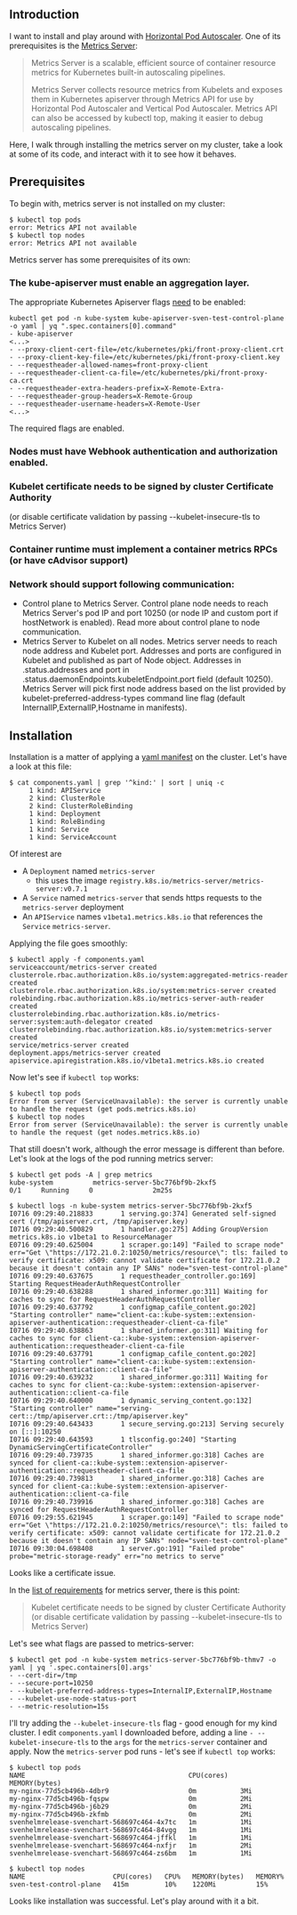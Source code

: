 ## Introduction

I want to install and play around with [Horizontal Pod Autoscaler](https://kubernetes.io/docs/tasks/run-application/horizontal-pod-autoscale-walkthrough/). One of its prerequisites is the [Metrics Server](https://github.com/kubernetes-sigs/metrics-server):

> Metrics Server is a scalable, efficient source of container resource metrics for Kubernetes built-in autoscaling pipelines.
> 
> Metrics Server collects resource metrics from Kubelets and exposes them in Kubernetes apiserver through Metrics API for use by Horizontal Pod Autoscaler and Vertical Pod Autoscaler. Metrics API can also be accessed by kubectl top, making it easier to debug autoscaling pipelines.

Here, I walk through installing the metrics server on my cluster, take a look at some of its code, and interact with it to see how it behaves.

## Prerequisites

To begin with, metrics server is not installed on my cluster:

```
$ kubectl top pods
error: Metrics API not available
$ kubectl top nodes
error: Metrics API not available
```

Metrics server has some prerequisites of its own:

### The kube-apiserver must enable an aggregation layer.

The appropriate Kubernetes Apiserver flags [need](https://kubernetes.io/docs/tasks/extend-kubernetes/configure-aggregation-layer/#enable-kubernetes-apiserver-flags) to be enabled:

```
kubectl get pod -n kube-system kube-apiserver-sven-test-control-plane -o yaml | yq ".spec.containers[0].command"
- kube-apiserver
<...>
- --proxy-client-cert-file=/etc/kubernetes/pki/front-proxy-client.crt
- --proxy-client-key-file=/etc/kubernetes/pki/front-proxy-client.key
- --requestheader-allowed-names=front-proxy-client
- --requestheader-client-ca-file=/etc/kubernetes/pki/front-proxy-ca.crt
- --requestheader-extra-headers-prefix=X-Remote-Extra-
- --requestheader-group-headers=X-Remote-Group
- --requestheader-username-headers=X-Remote-User
<...>
```

The required flags are enabled.
 
### Nodes must have Webhook authentication and authorization enabled.




### Kubelet certificate needs to be signed by cluster Certificate Authority 

(or disable certificate validation by passing --kubelet-insecure-tls to Metrics Server)

### Container runtime must implement a container metrics RPCs (or have cAdvisor support)




### Network should support following communication:
- Control plane to Metrics Server. Control plane node needs to reach Metrics Server's pod IP and port 10250 (or node IP and custom port if hostNetwork is enabled). Read more about control plane to node communication.
- Metrics Server to Kubelet on all nodes. Metrics server needs to reach node address and Kubelet port. Addresses and ports are configured in Kubelet and published as part of Node object. Addresses in .status.addresses and port in .status.daemonEndpoints.kubeletEndpoint.port field (default 10250). Metrics Server will pick first node address based on the list provided by kubelet-preferred-address-types command line flag (default InternalIP,ExternalIP,Hostname in manifests).
 
 
## Installation
 
Installation is a matter of applying a [yaml manifest](https://github.com/kubernetes-sigs/metrics-server#installation) on the cluster.
Let's have a look at this file:

```
$ cat components.yaml | grep '^kind:' | sort | uniq -c
     1 kind: APIService
     2 kind: ClusterRole
     2 kind: ClusterRoleBinding
     1 kind: Deployment
     1 kind: RoleBinding
     1 kind: Service
     1 kind: ServiceAccount
```

Of interest are
- A `Deployment` named `metrics-server`
  - this uses the image `registry.k8s.io/metrics-server/metrics-server:v0.7.1`
- A `Service` named `metrics-server` that sends https requests to the `metrics-server` deployment
- An `APIService` names `v1beta1.metrics.k8s.io` that references the `Service` `metrics-server`.
 
Applying the file goes smoothly:

```
$ kubectl apply -f components.yaml
serviceaccount/metrics-server created
clusterrole.rbac.authorization.k8s.io/system:aggregated-metrics-reader created
clusterrole.rbac.authorization.k8s.io/system:metrics-server created
rolebinding.rbac.authorization.k8s.io/metrics-server-auth-reader created
clusterrolebinding.rbac.authorization.k8s.io/metrics-server:system:auth-delegator created
clusterrolebinding.rbac.authorization.k8s.io/system:metrics-server created
service/metrics-server created
deployment.apps/metrics-server created
apiservice.apiregistration.k8s.io/v1beta1.metrics.k8s.io created
```

Now let's see if `kubectl top` works:

```
$ kubectl top pods
Error from server (ServiceUnavailable): the server is currently unable to handle the request (get pods.metrics.k8s.io)
$ kubectl top nodes
Error from server (ServiceUnavailable): the server is currently unable to handle the request (get nodes.metrics.k8s.io)
```

That still doesn't work, although the error message is different than before.
Let's look at the logs of the pod running metrics server:
```
$ kubectl get pods -A | grep metrics
kube-system          metrics-server-5bc776bf9b-2kxf5                   0/1     Running     0               2m25s

$ kubectl logs -n kube-system metrics-server-5bc776bf9b-2kxf5
I0716 09:29:40.218833       1 serving.go:374] Generated self-signed cert (/tmp/apiserver.crt, /tmp/apiserver.key)
I0716 09:29:40.500829       1 handler.go:275] Adding GroupVersion metrics.k8s.io v1beta1 to ResourceManager
E0716 09:29:40.625004       1 scraper.go:149] "Failed to scrape node" err="Get \"https://172.21.0.2:10250/metrics/resource\": tls: failed to verify certificate: x509: cannot validate certificate for 172.21.0.2 because it doesn't contain any IP SANs" node="sven-test-control-plane"
I0716 09:29:40.637675       1 requestheader_controller.go:169] Starting RequestHeaderAuthRequestController
I0716 09:29:40.638288       1 shared_informer.go:311] Waiting for caches to sync for RequestHeaderAuthRequestController
I0716 09:29:40.637792       1 configmap_cafile_content.go:202] "Starting controller" name="client-ca::kube-system::extension-apiserver-authentication::requestheader-client-ca-file"
I0716 09:29:40.638863       1 shared_informer.go:311] Waiting for caches to sync for client-ca::kube-system::extension-apiserver-authentication::requestheader-client-ca-file
I0716 09:29:40.637791       1 configmap_cafile_content.go:202] "Starting controller" name="client-ca::kube-system::extension-apiserver-authentication::client-ca-file"
I0716 09:29:40.639232       1 shared_informer.go:311] Waiting for caches to sync for client-ca::kube-system::extension-apiserver-authentication::client-ca-file
I0716 09:29:40.640000       1 dynamic_serving_content.go:132] "Starting controller" name="serving-cert::/tmp/apiserver.crt::/tmp/apiserver.key"
I0716 09:29:40.643433       1 secure_serving.go:213] Serving securely on [::]:10250
I0716 09:29:40.643593       1 tlsconfig.go:240] "Starting DynamicServingCertificateController"
I0716 09:29:40.739735       1 shared_informer.go:318] Caches are synced for client-ca::kube-system::extension-apiserver-authentication::requestheader-client-ca-file
I0716 09:29:40.739813       1 shared_informer.go:318] Caches are synced for client-ca::kube-system::extension-apiserver-authentication::client-ca-file
I0716 09:29:40.739916       1 shared_informer.go:318] Caches are synced for RequestHeaderAuthRequestController
E0716 09:29:55.621945       1 scraper.go:149] "Failed to scrape node" err="Get \"https://172.21.0.2:10250/metrics/resource\": tls: failed to verify certificate: x509: cannot validate certificate for 172.21.0.2 because it doesn't contain any IP SANs" node="sven-test-control-plane"
I0716 09:30:04.698408       1 server.go:191] "Failed probe" probe="metric-storage-ready" err="no metrics to serve"
```

Looks like a certificate issue.

In the [list of requirements](https://github.com/kubernetes-sigs/metrics-server#requirements) for metrics server, there is this point:
> Kubelet certificate needs to be signed by cluster Certificate Authority (or disable certificate validation by passing --kubelet-insecure-tls to Metrics Server)

Let's see what flags are passed to metrics-server:

```
$ kubectl get pod -n kube-system metrics-server-5bc776bf9b-thmv7 -o yaml | yq '.spec.containers[0].args'
- --cert-dir=/tmp
- --secure-port=10250
- --kubelet-preferred-address-types=InternalIP,ExternalIP,Hostname
- --kubelet-use-node-status-port
- --metric-resolution=15s
```

I'll try adding the `--kubelet-insecure-tls` flag - good enough for my kind cluster.
I edit `components.yaml` I downloaded before, adding a line `- --kubelet-insecure-tls` to the `args` for the `metrics-server` container and apply.
Now the `metrics-server` pod runs - let's see if `kubectl top` works:

```
$ kubectl top pods
NAME                                         CPU(cores)   MEMORY(bytes)   
my-nginx-77d5cb496b-4dbr9                    0m           3Mi             
my-nginx-77d5cb496b-fqspw                    0m           2Mi             
my-nginx-77d5cb496b-j6b29                    0m           2Mi             
my-nginx-77d5cb496b-zkfmb                    0m           2Mi             
svenhelmrelease-svenchart-568697c464-4x7tc   1m           1Mi             
svenhelmrelease-svenchart-568697c464-84vgg   1m           1Mi             
svenhelmrelease-svenchart-568697c464-jffkl   1m           1Mi             
svenhelmrelease-svenchart-568697c464-nxfjr   1m           2Mi             
svenhelmrelease-svenchart-568697c464-zs6bm   1m           1Mi             

$ kubectl top nodes
NAME                      CPU(cores)   CPU%   MEMORY(bytes)   MEMORY%   
sven-test-control-plane   415m         10%    1220Mi          15%   
```
 
Looks like installation was successful. Let's play around with it a bit.


